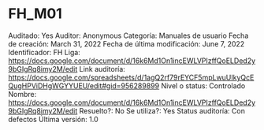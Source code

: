 # FH_M01

Auditado: Yes
Auditor: Anonymous
Categoría: Manuales de usuario
Fecha de creación: March 31, 2022
Fecha de última modificación: June 7, 2022
Identificador: FH
Liga: https://docs.google.com/document/d/16k6Md1On1incEWLVPIzffQoELDed2y9bGIgRq8imy2M/edit
Link auditoría: https://docs.google.com/spreadsheets/d/1agQ2rf79rEYCF5mpLwuUIkyQcEQugHPViDHgWGYYUEU/edit#gid=956289899
Nivel o status: Controlado
Nombre: https://docs.google.com/document/d/16k6Md1On1incEWLVPIzffQoELDed2y9bGIgRq8imy2M/edit
Resuelto?: No
Se utiliza?: Yes
Status auditoría: Con defectos
Última versión: 1.0